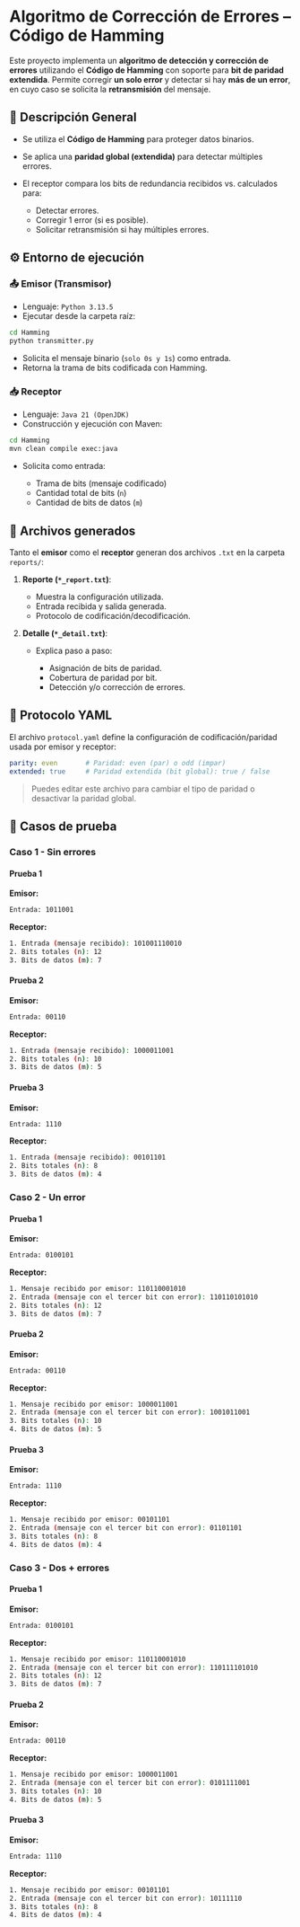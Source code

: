 # Algoritmo de Corrección de Errores – Código de Hamming

Este proyecto implementa un **algoritmo de detección y corrección de errores** utilizando el **Código de Hamming** con soporte para **bit de paridad extendida**.
Permite corregir **un solo error** y detectar si hay **más de un error**, en cuyo caso se solicita la **retransmisión** del mensaje.

## 🧪 Descripción General

* Se utiliza el **Código de Hamming** para proteger datos binarios.
* Se aplica una **paridad global (extendida)** para detectar múltiples errores.
* El receptor compara los bits de redundancia recibidos vs. calculados para:

  * Detectar errores.
  * Corregir 1 error (si es posible).
  * Solicitar retransmisión si hay múltiples errores.

## ⚙️ Entorno de ejecución

### 📤 Emisor (Transmisor)

* Lenguaje: `Python 3.13.5`
* Ejecutar desde la carpeta raíz:

```bash
cd Hamming
python transmitter.py
```

* Solicita el mensaje binario (`solo 0s y 1s`) como entrada.
* Retorna la trama de bits codificada con Hamming.

### 📥 Receptor

* Lenguaje: `Java 21 (OpenJDK)`
* Construcción y ejecución con Maven:

```bash
cd Hamming
mvn clean compile exec:java
```

* Solicita como entrada:

  * Trama de bits (mensaje codificado)
  * Cantidad total de bits (`n`)
  * Cantidad de bits de datos (`m`)

## 📁 Archivos generados

Tanto el **emisor** como el **receptor** generan dos archivos `.txt` en la carpeta `reports/`:

1. **Reporte (`*_report.txt`)**:

   * Muestra la configuración utilizada.
   * Entrada recibida y salida generada.
   * Protocolo de codificación/decodificación.

2. **Detalle (`*_detail.txt`)**:

   * Explica paso a paso:

     * Asignación de bits de paridad.
     * Cobertura de paridad por bit.
     * Detección y/o corrección de errores.

## 📘 Protocolo YAML

El archivo `protocol.yaml` define la configuración de codificación/paridad usada por emisor y receptor:

```yaml
parity: even       # Paridad: even (par) o odd (impar)
extended: true     # Paridad extendida (bit global): true / false
```

> Puedes editar este archivo para cambiar el tipo de paridad o desactivar la paridad global.

## 🧪 Casos de prueba

### Caso 1 - Sin errores

#### **Prueba 1**

**Emisor:**

```bash
Entrada: 1011001
```

**Receptor:**

```bash
1. Entrada (mensaje recibido): 101001110010
2. Bits totales (n): 12
3. Bits de datos (m): 7
```

#### **Prueba 2**

**Emisor:**

```bash
Entrada: 00110
```

**Receptor:**

```bash
1. Entrada (mensaje recibido): 1000011001
2. Bits totales (n): 10
3. Bits de datos (m): 5
```

#### **Prueba 3**

**Emisor:**

```bash
Entrada: 1110
```

**Receptor:**

```bash
1. Entrada (mensaje recibido): 00101101
2. Bits totales (n): 8
3. Bits de datos (m): 4
```

### Caso 2 - Un error

#### **Prueba 1**

**Emisor:**

```bash
Entrada: 0100101
```

**Receptor:**

```bash
1. Mensaje recibido por emisor: 110110001010
2. Entrada (mensaje con el tercer bit con error): 110110101010
2. Bits totales (n): 12
3. Bits de datos (m): 7
```

#### **Prueba 2**

**Emisor:**

```bash
Entrada: 00110
```

**Receptor:**

```bash
1. Mensaje recibido por emisor: 1000011001
2. Entrada (mensaje con el tercer bit con error): 1001011001
3. Bits totales (n): 10
4. Bits de datos (m): 5
```

#### **Prueba 3**

**Emisor:**

```bash
Entrada: 1110
```

**Receptor:**

```bash
1. Mensaje recibido por emisor: 00101101
2. Entrada (mensaje con el tercer bit con error): 01101101
3. Bits totales (n): 8
4. Bits de datos (m): 4
```

### Caso 3 - Dos + errores

#### **Prueba 1**

**Emisor:**

```bash
Entrada: 0100101
```

**Receptor:**

```bash
1. Mensaje recibido por emisor: 110110001010
2. Entrada (mensaje con el tercer bit con error): 110111101010
2. Bits totales (n): 12
3. Bits de datos (m): 7
```

#### **Prueba 2**

**Emisor:**

```bash
Entrada: 00110
```

**Receptor:**

```bash
1. Mensaje recibido por emisor: 1000011001
2. Entrada (mensaje con el tercer bit con error): 0101111001
3. Bits totales (n): 10
4. Bits de datos (m): 5
```

#### **Prueba 3**

**Emisor:**

```bash
Entrada: 1110
```

**Receptor:**

```bash
1. Mensaje recibido por emisor: 00101101
2. Entrada (mensaje con el tercer bit con error): 10111110
3. Bits totales (n): 8
4. Bits de datos (m): 4
```

